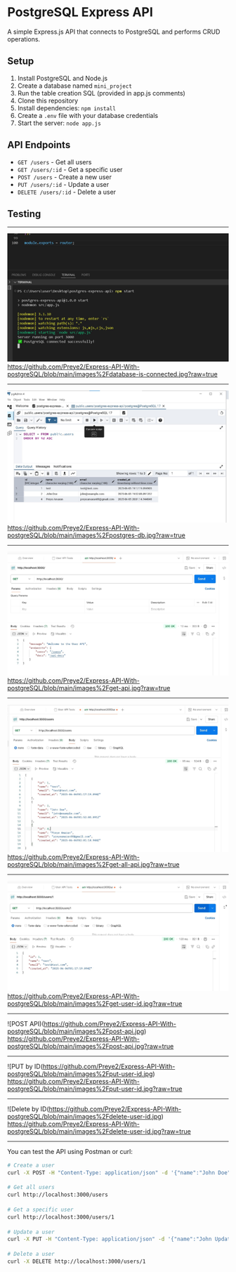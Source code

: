 # PostgreSQL Express API

A simple Express.js API that connects to PostgreSQL and performs CRUD operations.

## Setup

1. Install PostgreSQL and Node.js
2. Create a database named `mini_project`
3. Run the table creation SQL (provided in app.js comments)
4. Clone this repository
5. Install dependencies: `npm install`
6. Create a `.env` file with your database credentials
7. Start the server: `node app.js`

## API Endpoints

- `GET /users` - Get all users
- `GET /users/:id` - Get a specific user
- `POST /users` - Create a new user
- `PUT /users/:id` - Update a user
- `DELETE /users/:id` - Delete a user

## Testing

---

![database connection in my VSC](https://github.com/Preye2/Express-API-With-postgreSQL/blob/main/images%2Fdatabase-is-connected.jpg)
https://github.com/Preye2/Express-API-With-postgreSQL/blob/main/images%2Fdatabase-is-connected.jpg?raw=true

___


![Postgres DB connection](https://github.com/Preye2/Express-API-With-postgreSQL/blob/main/images%2Fpostgres-db.jpg)
https://github.com/Preye2/Express-API-With-postgreSQL/blob/main/images%2Fpostgres-db.jpg?raw=true

---

![GET API Implementation](https://github.com/Preye2/Express-API-With-postgreSQL/blob/main/images%2Fget-api.jpg)
https://github.com/Preye2/Express-API-With-postgreSQL/blob/main/images%2Fget-api.jpg?raw=true

---

![GET All](https://github.com/Preye2/Express-API-With-postgreSQL/blob/main/images%2Fget-all-api.jpg)
https://github.com/Preye2/Express-API-With-postgreSQL/blob/main/images%2Fget-all-api.jpg?raw=true

---

![Get by ID](https://github.com/Preye2/Express-API-With-postgreSQL/blob/main/images%2Fget-user-id.jpg)
https://github.com/Preye2/Express-API-With-postgreSQL/blob/main/images%2Fget-user-id.jpg?raw=true

---

![POST API)(https://github.com/Preye2/Express-API-With-postgreSQL/blob/main/images%2Fpost-api.jpg)
https://github.com/Preye2/Express-API-With-postgreSQL/blob/main/images%2Fpost-api.jpg?raw=true

---

![PUT by ID(https://github.com/Preye2/Express-API-With-postgreSQL/blob/main/images%2Fput-user-id.jpg)
https://github.com/Preye2/Express-API-With-postgreSQL/blob/main/images%2Fput-user-id.jpg?raw=true

---

![Delete by ID(https://github.com/Preye2/Express-API-With-postgreSQL/blob/main/images%2Fdelete-user-id.jpg)
https://github.com/Preye2/Express-API-With-postgreSQL/blob/main/images%2Fdelete-user-id.jpg?raw=true

---

You can test the API using Postman or curl:

```bash
# Create a user
curl -X POST -H "Content-Type: application/json" -d '{"name":"John Doe","email":"john@example.com"}' http://localhost:3000/users

# Get all users
curl http://localhost:3000/users

# Get a specific user
curl http://localhost:3000/users/1

# Update a user
curl -X PUT -H "Content-Type: application/json" -d '{"name":"John Updated","email":"john.updated@example.com"}' http://localhost:3000/users/1

# Delete a user
curl -X DELETE http://localhost:3000/users/1
